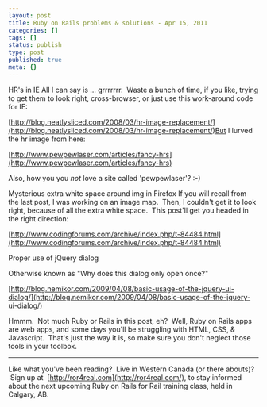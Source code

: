 ```yaml
---
layout: post
title: Ruby on Rails problems & solutions - Apr 15, 2011
categories: []
tags: []
status: publish
type: post
published: true
meta: {}
---
```


HR's in IE
All I can say is ... grrrrrrr.  Waste a bunch of time, if you like, trying to get them to look right, cross-browser, or just use this work-around code for IE:


[http://blog.neatlysliced.com/2008/03/hr-image-replacement/](http://blog.neatlysliced.com/2008/03/hr-image-replacement/)But I lurved the hr image from here:


[http://www.pewpewlaser.com/articles/fancy-hrs](http://www.pewpewlaser.com/articles/fancy-hrs)

Also, how you you *not* love a site called 'pewpewlaser'? :-)

Mysterious extra white space around img in Firefox
If you will recall from the last post, I was working on an image map.  Then, I couldn't get it to look right, because of all the extra white space.  This post'll get you headed in the right direction:



[http://www.codingforums.com/archive/index.php/t-84484.html](http://www.codingforums.com/archive/index.php/t-84484.html)

Proper use of jQuery dialog

Otherwise known as "Why does this dialog only open once?"  

[http://blog.nemikor.com/2009/04/08/basic-usage-of-the-jquery-ui-dialog/](http://blog.nemikor.com/2009/04/08/basic-usage-of-the-jquery-ui-dialog/)

Hmmm.  Not much Ruby or Rails in this post, eh?  Well, Ruby on Rails apps are web apps, and some days you'll be struggling with HTML, CSS, & Javascript.  That's just the way it is, so make sure you don't neglect those tools in your toolbox.



----



Like what you've been reading?  Live in Western Canada (or there abouts)?  Sign up at 
[http://ror4real.com](http://ror4real.com/), to stay informed about the next upcoming Ruby on Rails for Rail training class, held in Calgary, AB.
